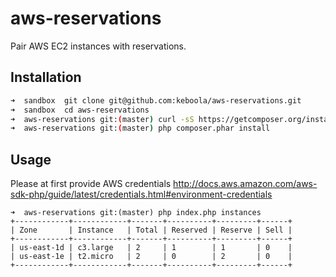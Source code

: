# aws-reservations
Pair AWS EC2 instances with reservations.

## Installation
```bash
➜  sandbox  git clone git@github.com:keboola/aws-reservations.git
➜  sandbox  cd aws-reservations 
➜  aws-reservations git:(master) curl -sS https://getcomposer.org/installer | php
➜  aws-reservations git:(master) php composer.phar install
```

## Usage

Please at first provide AWS credentials http://docs.aws.amazon.com/aws-sdk-php/guide/latest/credentials.html#environment-credentials

```shell
➜  aws-reservations git:(master) php index.php instances
+------------+------------+-------+----------+---------+------+
| Zone       | Instance   | Total | Reserved | Reserve | Sell |
+------------+------------+-------+----------+---------+------+
| us-east-1d | c3.large   | 2     | 1        | 1       | 0    |
| us-east-1e | t2.micro   | 2     | 0        | 2       | 0    |
+------------+------------+-------+----------+---------+------+

```

